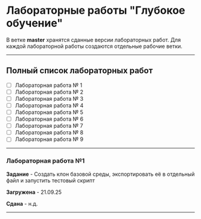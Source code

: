 # Лабораторные работы "Глубокое обучение"
В ветке **master** хранятся сданные версии лабораторных работ. Для каждой лабораторной работы создаются отдельные рабочие ветки.

---

## Полный список лабораторных работ

- [ ] Лабораторная работа № 1
- [ ] Лабораторная работа № 2
- [ ] Лабораторная работа № 3
- [ ] Лабораторная работа № 4
- [ ] Лабораторная работа № 5
- [ ] Лабораторная работа № 6
- [ ] Лабораторная работа № 7
- [ ] Лабораторная работа № 8
- [ ] Лабораторная работа № 9

---

### Лабораторная работа №1

**Задание** - Создать клон базовой среды, экспортировать её в отдельный файл и запустить тестовый скрипт

**Загружена** - 21.09.25 

**Сдана** - н.д.

---
